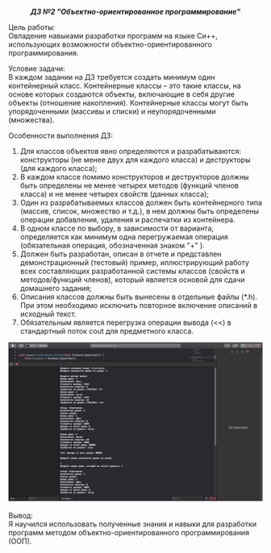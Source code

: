 ___<p align="center"> **ДЗ №2 "Объектно-ориентированное программирование"** </p>___
Цель работы: <br> 
  Овладение навыками разработки программ на языке Си++, использующих возможности объектно-ориентированного программирования.

Условие задачи: <br>
  В каждом задании на ДЗ требуется создать минимум один контейнерный класс. Контейнерные классы – это такие классы, на основе которых создаются объекты, включающие в себя другие объекты (отношение накопления). Контейнерные классы могут быть упорядоченными (массивы и списки) и неупорядоченными (множества). 

Особенности выполнения ДЗ: 
  1. Для классов объектов явно определяются и разрабатываются: конструкторы (не менее двух для каждого класса) и деструкторы (для каждого класса);
  2. В каждом классе помимо конструкторов и деструкторов должны быть определены не менее четырех методов (функций членов класса) и не менее четырех свойств (данных класса);
  3. Один из разрабатываемых классов должен быть контейнерного типа (массив, список, множество и т.д.), в нем должны быть определены операции добавления, удаления и распечатки из контейнера.
  4. В одном классе по выбору, в зависимости от варианта, определяется как минимум одна перегружаемая операция (обязательная операция, обозначенная знаком "+" ). 
  5. Должен быть разработан, описан в отчете и представлен демонстрационный (тестовый) пример, иллюстрирующий работу всех составляющих разработанной системы классов (свойств и методов/функций членов), который является основой для сдачи домашнего задания;
  6. Описания классов должны быть вынесены в отдельные файлы (*.h). При этом необходимо исключить повторное включение описаний в исходный текст.
  7. Обязательным является перегрузка операции вывода (<<) в стандартный поток cout для предметного класса. <br>


![ААААаааа](/img/Otchet.png) <br>
<br>
Вывод: <br>
Я научился использовать полученные знания и навыки для разработки программ методом объектно-ориентированного программирования (ООП).
